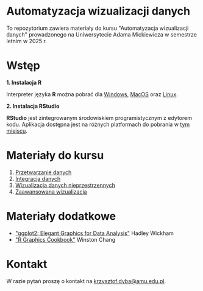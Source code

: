 # Automatyzacja wizualizacji danych

To repozytorium zawiera materiały do kursu "Automatyzacja wizualizacji danych" prowadzonego
na Uniwersytecie Adama Mickiewicza w semestrze letnim w 2025 r.



# Wstęp

**1. Instalacja R**

Interpreter języka **R** można pobrać dla [Windows](https://cloud.r-project.org/bin/windows/base/),
[MacOS](https://cran.r-project.org/bin/macosx/) oraz [Linux](https://cloud.r-project.org/bin/linux/).

**2. Instalacja RStudio**

**RStudio** jest zintegrowanym środowiskiem programistycznym z edytorem kodu.
Aplikacja dostępna jest na różnych platformach do pobrania w [tym miejscu](https://posit.co/download/rstudio-desktop/).

# Materiały do kursu

1. [Przetwarzanie danych](https://kadyb.github.io/vis2025/cwiczenia/01_Przetwarzanie_danych.html)
2. [Integracja danych](https://kadyb.github.io/vis2025/cwiczenia/02_Integracja_danych.html)
3. [Wizualizacja danych nieprzestrzennych](https://kadyb.github.io/vis2025/cwiczenia/03_Wizualizacja.html)
4. [Zaawansowana wizualizacja](https://kadyb.github.io/vis2025/cwiczenia/04_Zaawansowana_wizualizacja.html)

# Materiały dodatkowe

- ["ggplot2: Elegant Graphics for Data Analysis"](https://ggplot2-book.org/) Hadley Wickham
- ["R Graphics Cookbook"](https://r-graphics.org/) Winston Chang

# Kontakt 

W razie pytań proszę o kontakt na <krzysztof.dyba@amu.edu.pl>.

